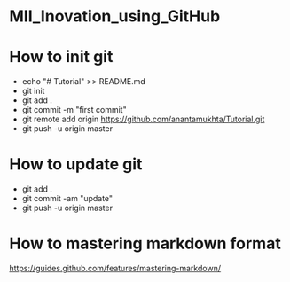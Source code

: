 # MII_Inovation_using_GitHub

# How to init git
- echo "# Tutorial" >> README.md
- git init
- git add .
- git commit -m "first commit"
- git remote add origin https://github.com/anantamukhta/Tutorial.git
- git push -u origin master

# How to update git
- git add .
- git commit -am "update"
- git push -u origin master

# How to mastering markdown format
https://guides.github.com/features/mastering-markdown/